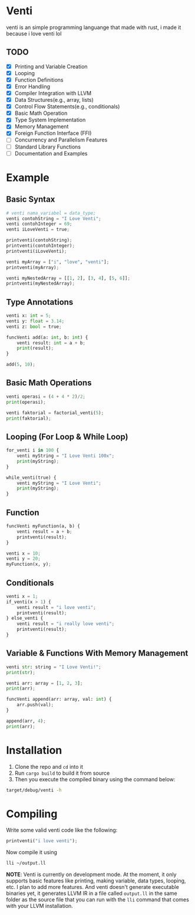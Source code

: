 # Venti
venti is an simple programming languange that made with rust, i made it because i love venti lol

## TODO
- [x] Printing and Variable Creation
- [x] Looping
- [x] Function Definitions
- [x] Error Handling
- [x] Compiler Integration with LLVM
- [x] Data Structures(e.g., array, lists)
- [x] Control Flow Statements(e.g., conditionals)
- [x] Basic Math Operation
- [x] Type System Implementation
- [x] Memory Management
- [x] Foreign Function Interface (FFI)
- [ ] Concurrency and Parallelism Features
- [ ] Standard Library Functions
- [ ] Documentation and Examples

# Example

## Basic Syntax
```py
# venti nama_variabel = data_type;
venti contohString = "I Love Venti";
venti contohInteger = 69;
venti iLoveVenti = true;

printventi(contohString);
printventi(contohInteger);
printventi(iLoveVenti);

venti myArray = ["i", "love", "venti"];
printventi(myArray);

venti myNestedArray = [[1, 2], [3, 4], [5, 6]];
printventi(myNestedArray);
```

## Type Annotations
```py
venti x: int = 5;
venti y: float = 3.14;
venti z: bool = true;

funcVenti add(a: int, b: int) {
    venti result: int = a + b;
    print(result);
}

add(5, 10);
```

## Basic Math Operations
```py
venti operasi = (4 + 4 * 2)/2;
print(operasi);

venti faktorial = factorial_venti(5);
print(faktorial);
```

## Looping (For Loop & While Loop)
```py
for_venti i in 100 {
    venti myString = "I Love Venti 100x";
    print(myString);
}

while_venti(true) {
    venti myString = "I Love Venti";
    print(myString);
}
```

## Function
```py
funcVenti myFunction(a, b) {
    venti result = a + b;
    printventi(result);
}

venti x = 10;
venti y = 20;
myFunction(x, y);
```

## Conditionals
```py
venti x = 1;
if_venti(x > 1) {
    venti result = "i love venti";
    printventi(result);
} else_venti {
    venti result = "i really love venti";
    printventi(result);
}
```

## Variable & Functions With Memory Management
```py
venti str: string = "I Love Venti!";
print(str);

venti arr: array = [1, 2, 3];
print(arr);

funcVenti append(arr: array, val: int) {
    arr.push(val);
}

append(arr, 4);
print(arr);
```

# Installation
1. Clone the repo and `cd` into it
2. Run `cargo build` to build it from source
3. Then you execute the compiled binary using the command below:

```bash
target/debug/venti -h
```

# Compiling 
Write some valid venti code like the following:
```py
printventi("i love venti");
```

Now compile it using
```bash
lli ~/output.ll
```

**NOTE**: Venti is currently on development mode. At the moment, it only supports basic features like printing, making variable, data types, looping, etc. I plan to add more features. And venti doesn't generate executable binaries yet, it generates LLVM IR in a file called `output.ll` in the same folder as the source file that you  can run with the `lli` command that comes with your LLVM installation.







